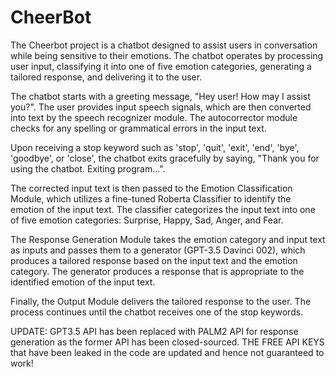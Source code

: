 # CheerBot
The Cheerbot project is a chatbot designed to assist users in conversation while being sensitive to their emotions. The chatbot operates by processing user input, classifying it into one of five emotion categories, generating a tailored response, and delivering it to the user.

The chatbot starts with a greeting message, "Hey user! How may I assist you?". The user provides input speech signals, which are then converted into text by the speech recognizer module. The autocorrector module checks for any spelling or grammatical errors in the input text.

Upon receiving a stop keyword such as 'stop', 'quit', 'exit', 'end', 'bye', 'goodbye', or 'close', the chatbot exits gracefully by saying, "Thank you for using the chatbot. Exiting program...".

The corrected input text is then passed to the Emotion Classification Module, which utilizes a fine-tuned Roberta Classifier to identify the emotion of the input text. The classifier categorizes the input text into one of five emotion categories: Surprise, Happy, Sad, Anger, and Fear.

The Response Generation Module takes the emotion category and input text as inputs and passes them to a generator (GPT-3.5 Davinci 002), which produces a tailored response based on the input text and the emotion category. The generator produces a response that is appropriate to the identified emotion of the input text.

Finally, the Output Module delivers the tailored response to the user. The process continues until the chatbot receives one of the stop keywords.

UPDATE: GPT3.5 API has been replaced with PALM2 API for response generation as the former API has been closed-sourced.
THE FREE API KEYS that have been leaked in the code are updated and hence not guaranteed to work!
